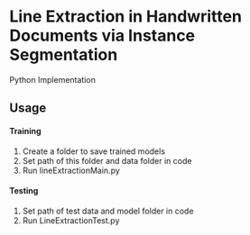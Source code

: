 # Line Extraction in Handwritten Documents via Instance Segmentation
Python Implementation

## Usage
#### Training 
1. Create a folder to save trained models
2. Set path of this folder and data folder in code
3. Run lineExtractionMain.py
#### Testing
1. Set path of test data and model folder in code
2. Run LineExtractionTest.py
